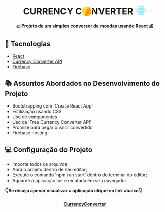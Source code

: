<h1 align="center">
    CURRENCY C<img src=".src/../src/coin.svg" width="30px" style="margin-bottom: -5px; transform: rotate(25deg)"></img>NVERTER
        <img src="./public/logo192.png" width="35px" alt="react logo" style="margin-bottom: -5px" ></img>
</h1>

<h4 align="center">
    💵 Projeto de um simples conversor de moedas usando React 💰  
</h4>

## :rocket: Tecnologias

- [React](https://reactjs.org)
- [Currency Converter API](https://www.currencyconverterapi.com/)
- [Firebase](https://firebase.google.com/)

## 📚 Assuntos Abordados no Desenvolvimento do Projeto

- Bootstrapping com 'Create React App'
- Estilização usando CSS
- Uso de componentes
- Uso da 'Free Currency Converter API'
- Promise para pegar o valor convertido
- Firebase hosting


## 💻 Configuração do Projeto


- Importe todos os arquivos;
- Abra o projeto dentro de seu editor;
- Execute o comando 'npm run start' dentro do terminal do editor;
- Aguarde a aplicação ser executada em seu navegador.
  
**👇Se deseja apenar visualizar a aplicação clique no link abaixo👇**

<h4 align="center">
    <a href="https://converter-fea31.firebaseapp.com/">CurrencyConverter</a>
</h4>


